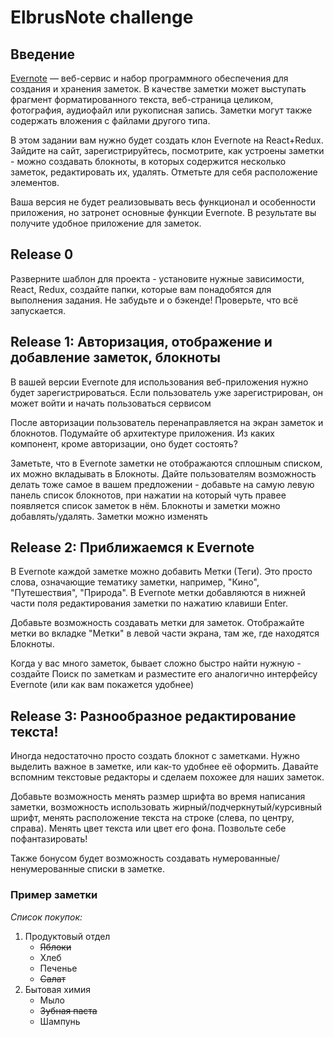 # ElbrusNote challenge

## Введение
[Evernote](https://evernote.com/intl/ru) — веб-сервис и набор программного обеспечения для создания и хранения заметок. В качестве заметки может выступать фрагмент форматированного текста, веб-страница целиком, фотография, аудиофайл или рукописная запись. Заметки могут также содержать вложения с файлами другого типа. 

В этом задании вам нужно будет создать клон Evernote на React+Redux. Зайдите на сайт, зарегистрируйтесь, посмотрите, как устроены заметки - можно создавать блокноты, в которых содержится несколько заметок, редактировать их, удалять. Отметьте для себя расположение элементов.

Ваша версия не будет реализовывать весь функционал и особенности приложения, но затронет основные функции Evernote. В результате вы получите удобное приложение для заметок.

## Release 0
Разверните шаблон для проекта - установите нужные зависимости, React, Redux, создайте папки, которые вам понадобятся для выполнения задания. Не забудьте и о бэкенде! Проверьте, что всё запускается.

## Release 1: Авторизация, отображение и добавление заметок, блокноты
В вашей версии Evernote для использования веб-приложения нужно будет зарегистрироваться. Если пользователь уже зарегистрирован, он может войти и начать пользоваться сервисом 

После авторизации пользователь перенаправляется на экран заметок и блокнотов. Подумайте об архитектуре приложения. Из каких компонент, кроме авторизации, оно будет состоять? 

Заметьте, что в Evernote заметки не отображаются сплошным списком, их можно вкладывать в Блокноты. Дайте пользователям возможность делать тоже самое в вашем предложении - добавьте на самую левую панель список блокнотов, при нажатии на который чуть правее появляется список заметок в нём. Блокноты и заметки можно добавлять/удалять. Заметки можно изменять

## Release 2: Приближаемся к Evernote
В Evernote каждой заметке можно добавить Метки (Теги). Это просто слова, означающие тематику заметки, например, "Кино", "Путешествия", "Природа". В Evernote метки добавляются в нижней части поля редактирования заметки по нажатию клавиши Enter. 

Добавьте возможность создавать метки для заметок. Отображайте метки во вкладке "Метки" в левой части экрана, там же, где находятся Блокноты.

Когда у вас много заметок, бывает сложно быстро найти нужную - создайте Поиск по заметкам и разместите его аналогично интерфейсу Evernote (или как вам покажется удобнее)

## Release 3: Разнообразное редактирование текста!
Иногда недостаточно просто создать блокнот с заметками. Нужно выделить важное в заметке, или как-то удобнее её оформить. Давайте вспомним текстовые редакторы и сделаем похожее для наших заметок.

Добавьте возможность менять размер шрифта во время написания заметки, возможность использовать жирный/подчеркнутый/курсивный шрифт, менять расположение текста на строке (слева, по центру, справа). Менять цвет текста или цвет его фона. Позвольте себе пофантазировать!

Также бонусом будет возможность создавать нумерованные/ненумерованные списки в заметке.

### Пример заметки

*Список покупок:*
1. Продуктовый отдел
    * ~~Яблоки~~
    * Хлеб
    * Печенье
    * ~~Салат~~
2. Бытовая химия
    * Мыло
    * ~~Зубная паста~~
    * Шампунь




